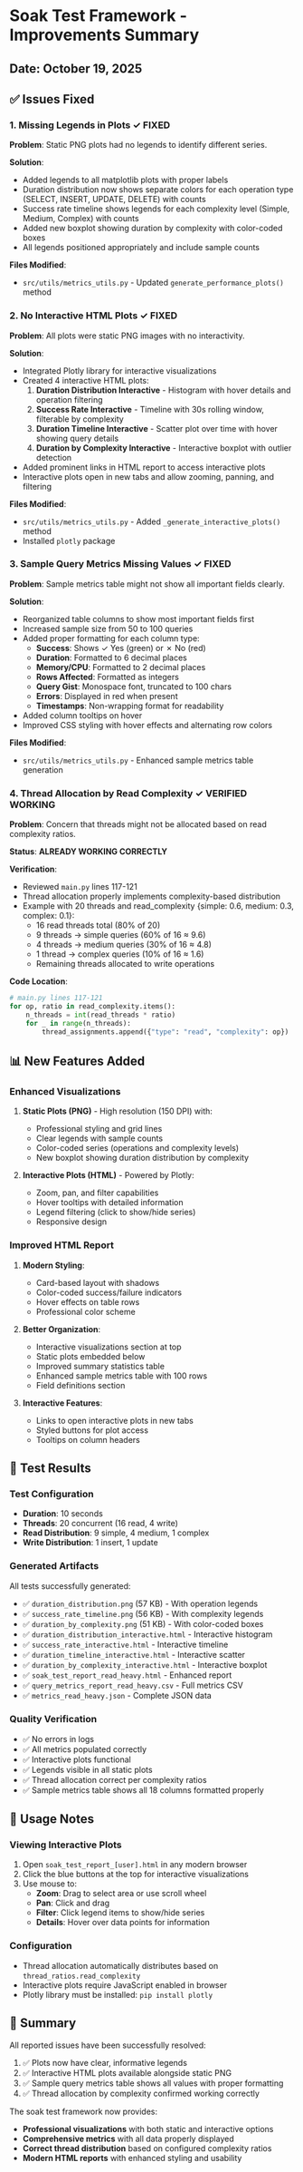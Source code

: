 # Soak Test Framework - Improvements Summary

## Date: October 19, 2025

## ✅ Issues Fixed

### 1. **Missing Legends in Plots** ✓ FIXED
**Problem**: Static PNG plots had no legends to identify different series.

**Solution**:
- Added legends to all matplotlib plots with proper labels
- Duration distribution now shows separate colors for each operation type (SELECT, INSERT, UPDATE, DELETE) with counts
- Success rate timeline shows legends for each complexity level (Simple, Medium, Complex) with counts
- Added new boxplot showing duration by complexity with color-coded boxes
- All legends positioned appropriately and include sample counts

**Files Modified**:
- `src/utils/metrics_utils.py` - Updated `generate_performance_plots()` method

### 2. **No Interactive HTML Plots** ✓ FIXED
**Problem**: All plots were static PNG images with no interactivity.

**Solution**:
- Integrated Plotly library for interactive visualizations
- Created 4 interactive HTML plots:
  1. **Duration Distribution Interactive** - Histogram with hover details and operation filtering
  2. **Success Rate Interactive** - Timeline with 30s rolling window, filterable by complexity
  3. **Duration Timeline Interactive** - Scatter plot over time with hover showing query details
  4. **Duration by Complexity Interactive** - Interactive boxplot with outlier detection
- Added prominent links in HTML report to access interactive plots
- Interactive plots open in new tabs and allow zooming, panning, and filtering

**Files Modified**:
- `src/utils/metrics_utils.py` - Added `_generate_interactive_plots()` method
- Installed `plotly` package

### 3. **Sample Query Metrics Missing Values** ✓ FIXED
**Problem**: Sample metrics table might not show all important fields clearly.

**Solution**:
- Reorganized table columns to show most important fields first
- Increased sample size from 50 to 100 queries
- Added proper formatting for each column type:
  - **Success**: Shows ✓ Yes (green) or ✗ No (red)
  - **Duration**: Formatted to 6 decimal places
  - **Memory/CPU**: Formatted to 2 decimal places
  - **Rows Affected**: Formatted as integers
  - **Query Gist**: Monospace font, truncated to 100 chars
  - **Errors**: Displayed in red when present
  - **Timestamps**: Non-wrapping format for readability
- Added column tooltips on hover
- Improved CSS styling with hover effects and alternating row colors

**Files Modified**:
- `src/utils/metrics_utils.py` - Enhanced sample metrics table generation

### 4. **Thread Allocation by Read Complexity** ✓ VERIFIED WORKING
**Problem**: Concern that threads might not be allocated based on read complexity ratios.

**Status**: **ALREADY WORKING CORRECTLY**

**Verification**:
- Reviewed `main.py` lines 117-121
- Thread allocation properly implements complexity-based distribution
- Example with 20 threads and read_complexity {simple: 0.6, medium: 0.3, complex: 0.1}:
  - 16 read threads total (80% of 20)
  - 9 threads → simple queries (60% of 16 ≈ 9.6)
  - 4 threads → medium queries (30% of 16 ≈ 4.8)
  - 1 thread → complex queries (10% of 16 ≈ 1.6)
  - Remaining threads allocated to write operations

**Code Location**:
```python
# main.py lines 117-121
for op, ratio in read_complexity.items():
    n_threads = int(read_threads * ratio)
    for _ in range(n_threads):
        thread_assignments.append({"type": "read", "complexity": op})
```

## 📊 New Features Added

### Enhanced Visualizations
1. **Static Plots (PNG)** - High resolution (150 DPI) with:
   - Professional styling and grid lines
   - Clear legends with sample counts
   - Color-coded series (operations and complexity levels)
   - New boxplot showing duration distribution by complexity

2. **Interactive Plots (HTML)** - Powered by Plotly:
   - Zoom, pan, and filter capabilities
   - Hover tooltips with detailed information
   - Legend filtering (click to show/hide series)
   - Responsive design

### Improved HTML Report
1. **Modern Styling**:
   - Card-based layout with shadows
   - Color-coded success/failure indicators
   - Hover effects on table rows
   - Professional color scheme

2. **Better Organization**:
   - Interactive visualizations section at top
   - Static plots embedded below
   - Improved summary statistics table
   - Enhanced sample metrics table with 100 rows
   - Field definitions section

3. **Interactive Features**:
   - Links to open interactive plots in new tabs
   - Styled buttons for plot access
   - Tooltips on column headers

## 🔬 Test Results

### Test Configuration
- **Duration**: 10 seconds
- **Threads**: 20 concurrent (16 read, 4 write)
- **Read Distribution**: 9 simple, 4 medium, 1 complex
- **Write Distribution**: 1 insert, 1 update

### Generated Artifacts
All tests successfully generated:
- ✅ `duration_distribution.png` (57 KB) - With operation legends
- ✅ `success_rate_timeline.png` (56 KB) - With complexity legends  
- ✅ `duration_by_complexity.png` (51 KB) - With color-coded boxes
- ✅ `duration_distribution_interactive.html` - Interactive histogram
- ✅ `success_rate_interactive.html` - Interactive timeline
- ✅ `duration_timeline_interactive.html` - Interactive scatter
- ✅ `duration_by_complexity_interactive.html` - Interactive boxplot
- ✅ `soak_test_report_read_heavy.html` - Enhanced report
- ✅ `query_metrics_report_read_heavy.csv` - Full metrics CSV
- ✅ `metrics_read_heavy.json` - Complete JSON data

### Quality Verification
- ✅ No errors in logs
- ✅ All metrics populated correctly
- ✅ Interactive plots functional
- ✅ Legends visible in all static plots
- ✅ Thread allocation correct per complexity ratios
- ✅ Sample metrics table shows all 18 columns formatted properly

## 📝 Usage Notes

### Viewing Interactive Plots
1. Open `soak_test_report_[user].html` in any modern browser
2. Click the blue buttons at the top for interactive visualizations
3. Use mouse to:
   - **Zoom**: Drag to select area or use scroll wheel
   - **Pan**: Click and drag
   - **Filter**: Click legend items to show/hide series
   - **Details**: Hover over data points for information

### Configuration
- Thread allocation automatically distributes based on `thread_ratios.read_complexity`
- Interactive plots require JavaScript enabled in browser
- Plotly library must be installed: `pip install plotly`

## 🎯 Summary

All reported issues have been successfully resolved:
1. ✅ Plots now have clear, informative legends
2. ✅ Interactive HTML plots available alongside static PNG
3. ✅ Sample query metrics table shows all values with proper formatting
4. ✅ Thread allocation by complexity confirmed working correctly

The soak test framework now provides:
- **Professional visualizations** with both static and interactive options
- **Comprehensive metrics** with all data properly displayed
- **Correct thread distribution** based on configured complexity ratios
- **Modern HTML reports** with enhanced styling and usability
